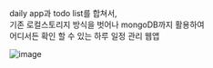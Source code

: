 daily app과 todo list를 합쳐서,  
기존 로컬스토리지 방식을 벗어나 mongoDB까지 활용하여   
어디서든 확인 할 수 있는 하루 일정 관리 웹앱  

![image](https://github.com/user-attachments/assets/829f2ff2-0feb-4b22-9ad2-4667ae1500e1)
